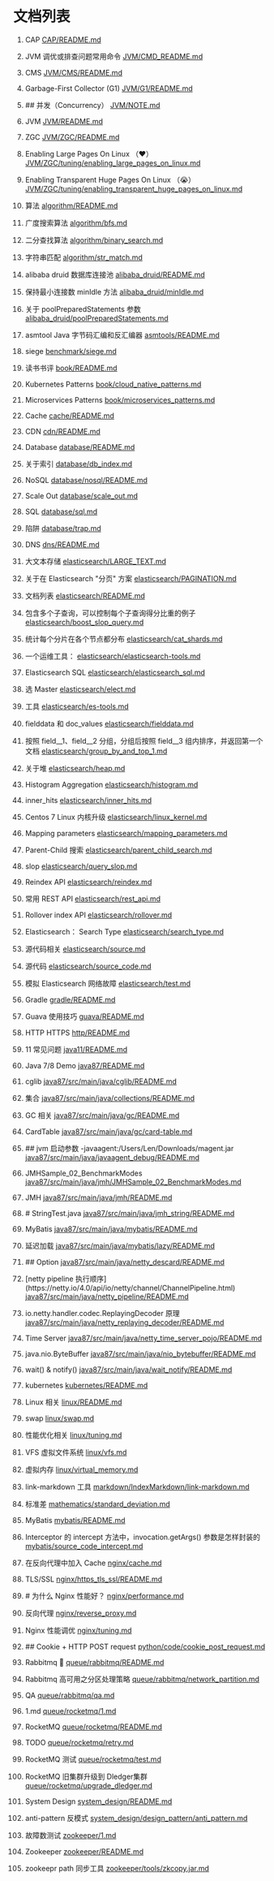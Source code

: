 # 文档列表

1. CAP [CAP/README.md](CAP/README.md)

2. JVM 调优或排查问题常用命令 [JVM/CMD_README.md](JVM/CMD_README.md)

3. CMS [JVM/CMS/README.md](JVM/CMS/README.md)

4. Garbage\-First Collector \(G1\) [JVM/G1/README.md](JVM/G1/README.md)

5. \#\# 并发（Concurrency） [JVM/NOTE.md](JVM/NOTE.md)

6. JVM [JVM/README.md](JVM/README.md)

7. ZGC [JVM/ZGC/README.md](JVM/ZGC/README.md)

8. Enabling Large Pages On Linux （❤️） [JVM/ZGC/tuning/enabling_large_pages_on_linux.md](JVM/ZGC/tuning/enabling_large_pages_on_linux.md)

9. Enabling Transparent Huge Pages On Linux （😭） [JVM/ZGC/tuning/enabling_transparent_huge_pages_on_linux.md](JVM/ZGC/tuning/enabling_transparent_huge_pages_on_linux.md)

11. 算法 [algorithm/README.md](algorithm/README.md)

12. 广度搜索算法 [algorithm/bfs.md](algorithm/bfs.md)

13. 二分查找算法 [algorithm/binary_search.md](algorithm/binary_search.md)

14. 字符串匹配 [algorithm/str_match.md](algorithm/str_match.md)

15. alibaba druid 数据库连接池 [alibaba_druid/README.md](alibaba_druid/README.md)

16. 保持最小连接数 minIdle 方法 [alibaba_druid/minIdle.md](alibaba_druid/minIdle.md)

17. 关于 poolPreparedStatements 参数 [alibaba_druid/poolPreparedStatements.md](alibaba_druid/poolPreparedStatements.md)

18. asmtool Java 字节码汇编和反汇编器 [asmtools/README.md](asmtools/README.md)

19. siege [benchmark/siege.md](benchmark/siege.md)

20. 读书书评 [book/README.md](book/README.md)

21. Kubernetes Patterns [book/cloud_native_patterns.md](book/cloud_native_patterns.md)

22. Microservices Patterns [book/microservices_patterns.md](book/microservices_patterns.md)

23. Cache [cache/README.md](cache/README.md)

24. CDN [cdn/README.md](cdn/README.md)

25. Database [database/README.md](database/README.md)

26. 关于索引 [database/db_index.md](database/db_index.md)

27. NoSQL [database/nosql/README.md](database/nosql/README.md)

28. Scale Out [database/scale_out.md](database/scale_out.md)

29. SQL [database/sql.md](database/sql.md)

30. 陷阱 [database/trap.md](database/trap.md)

31. DNS [dns/README.md](dns/README.md)

32. 大文本存储 [elasticsearch/LARGE_TEXT.md](elasticsearch/LARGE_TEXT.md)

33. 关于在 Elasticsearch "分页" 方案 [elasticsearch/PAGINATION.md](elasticsearch/PAGINATION.md)

34. 文档列表 [elasticsearch/README.md](elasticsearch/README.md)

35. 包含多个子查询，可以控制每个子查询得分比重的例子 [elasticsearch/boost_slop_query.md](elasticsearch/boost_slop_query.md)

36. 统计每个分片在各个节点都分布 [elasticsearch/cat_shards.md](elasticsearch/cat_shards.md)

37. 一个运维工具： [elasticsearch/elasticsearch-tools.md](elasticsearch/elasticsearch-tools.md)

38. Elasticsearch SQL [elasticsearch/elasticsearch_sql.md](elasticsearch/elasticsearch_sql.md)

39. 选 Master [elasticsearch/elect.md](elasticsearch/elect.md)

40. 工具 [elasticsearch/es-tools.md](elasticsearch/es-tools.md)

41. fielddata 和 doc\_values [elasticsearch/fielddata.md](elasticsearch/fielddata.md)

42. 按照 field\_\_1、field\_\_2 分组，分组后按照 field\_\_3 组内排序，并返回第一个文档 [elasticsearch/group_by_and_top_1.md](elasticsearch/group_by_and_top_1.md)

43. 关于堆 [elasticsearch/heap.md](elasticsearch/heap.md)

44. Histogram Aggregation [elasticsearch/histogram.md](elasticsearch/histogram.md)

45. inner\_hits [elasticsearch/inner_hits.md](elasticsearch/inner_hits.md)

46. Centos 7 Linux 内核升级 [elasticsearch/linux_kernel.md](elasticsearch/linux_kernel.md)

47. Mapping parameters [elasticsearch/mapping_parameters.md](elasticsearch/mapping_parameters.md)

48. Parent\-Child 搜索 [elasticsearch/parent_child_search.md](elasticsearch/parent_child_search.md)

49. slop [elasticsearch/query_slop.md](elasticsearch/query_slop.md)

50. Reindex API [elasticsearch/reindex.md](elasticsearch/reindex.md)

51. 常用 REST API [elasticsearch/rest_api.md](elasticsearch/rest_api.md)

52. Rollover index API [elasticsearch/rollover.md](elasticsearch/rollover.md)

53. Elasticsearch： Search Type [elasticsearch/search_type.md](elasticsearch/search_type.md)

54. 源代码相关 [elasticsearch/source.md](elasticsearch/source.md)

55. 源代码 [elasticsearch/source_code.md](elasticsearch/source_code.md)

56. 模拟 Elasticsearch 网络故障 [elasticsearch/test.md](elasticsearch/test.md)

57. Gradle [gradle/README.md](gradle/README.md)

58. Guava 使用技巧 [guava/README.md](guava/README.md)

59. HTTP HTTPS [http/README.md](http/README.md)

60. 11 常见问题 [java11/README.md](java11/README.md)

61. Java 7/8 Demo [java87/README.md](java87/README.md)

62. cglib [java87/src/main/java/cglib/README.md](java87/src/main/java/cglib/README.md)

63. 集合 [java87/src/main/java/collections/README.md](java87/src/main/java/collections/README.md)

64. GC 相关 [java87/src/main/java/gc/README.md](java87/src/main/java/gc/README.md)

65. CardTable [java87/src/main/java/gc/card-table.md](java87/src/main/java/gc/card-table.md)

66. \#\# jvm 启动参数 \-javaagent\:/Users/Len/Downloads/magent\.jar [java87/src/main/java/javaagent_debug/README.md](java87/src/main/java/javaagent_debug/README.md)

67. JMHSample\_02\_BenchmarkModes [java87/src/main/java/jmh/JMHSample_02_BenchmarkModes.md](java87/src/main/java/jmh/JMHSample_02_BenchmarkModes.md)

68. JMH [java87/src/main/java/jmh/README.md](java87/src/main/java/jmh/README.md)

69. \# StringTest\.java [java87/src/main/java/jmh_string/README.md](java87/src/main/java/jmh_string/README.md)

70. MyBatis [java87/src/main/java/mybatis/README.md](java87/src/main/java/mybatis/README.md)

71. 延迟加载 [java87/src/main/java/mybatis/lazy/README.md](java87/src/main/java/mybatis/lazy/README.md)

72. \#\# Option [java87/src/main/java/netty_descard/README.md](java87/src/main/java/netty_descard/README.md)

73. \[netty pipeline 执行顺序\]\(https\://netty\.io/4\.0/api/io/netty/channel/ChannelPipeline\.html\) [java87/src/main/java/netty_pipeline/README.md](java87/src/main/java/netty_pipeline/README.md)

74. io\.netty\.handler\.codec\.ReplayingDecoder 原理 [java87/src/main/java/netty_replaying_decoder/README.md](java87/src/main/java/netty_replaying_decoder/README.md)

75. Time Server [java87/src/main/java/netty_time_server_pojo/README.md](java87/src/main/java/netty_time_server_pojo/README.md)

76. java\.nio\.ByteBuffer [java87/src/main/java/nio_bytebuffer/README.md](java87/src/main/java/nio_bytebuffer/README.md)

77. wait\(\) \& notify\(\) [java87/src/main/java/wait_notify/README.md](java87/src/main/java/wait_notify/README.md)

78. kubernetes [kubernetes/README.md](kubernetes/README.md)

79. Linux 相关 [linux/README.md](linux/README.md)

80. swap [linux/swap.md](linux/swap.md)

81. 性能优化相关 [linux/tuning.md](linux/tuning.md)

82. VFS 虚拟文件系统 [linux/vfs.md](linux/vfs.md)

83. 虚拟内存 [linux/virtual_memory.md](linux/virtual_memory.md)

84. link\-markdown 工具 [markdown/IndexMarkdown/link-markdown.md](markdown/IndexMarkdown/link-markdown.md)

85. 标准差 [mathematics/standard_deviation.md](mathematics/standard_deviation.md)

86. MyBatis [mybatis/README.md](mybatis/README.md)

87. Interceptor 的 intercept 方法中，invocation\.getArgs\(\) 参数是怎样封装的 [mybatis/source_code_intercept.md](mybatis/source_code_intercept.md)

88. 在反向代理中加入 Cache [nginx/cache.md](nginx/cache.md)

89. TLS/SSL [nginx/https_tls_ssl/README.md](nginx/https_tls_ssl/README.md)

90. \# 为什么 Nginx 性能好？ [nginx/performance.md](nginx/performance.md)

91. 反向代理 [nginx/reverse_proxy.md](nginx/reverse_proxy.md)

92. Nginx 性能调优 [nginx/tuning.md](nginx/tuning.md)

93. \#\# Cookie \+ HTTP POST request [python/code/cookie_post_request.md](python/code/cookie_post_request.md)

94. Rabbitmq 🐰 [queue/rabbitmq/README.md](queue/rabbitmq/README.md)

95. Rabbitmq 高可用之分区处理策略 [queue/rabbitmq/network_partition.md](queue/rabbitmq/network_partition.md)

96. QA [queue/rabbitmq/qa.md](queue/rabbitmq/qa.md)

97. 1\.md [queue/rocketmq/1.md](queue/rocketmq/1.md)

98. RocketMQ [queue/rocketmq/README.md](queue/rocketmq/README.md)

99. TODO [queue/rocketmq/retry.md](queue/rocketmq/retry.md)

100. RocketMQ 测试 [queue/rocketmq/test.md](queue/rocketmq/test.md)

101. RocketMQ 旧集群升级到 Dledger集群 [queue/rocketmq/upgrade_dledger.md](queue/rocketmq/upgrade_dledger.md)

102. System Design [system_design/README.md](system_design/README.md)

103. anti\-pattern 反模式 [system_design/design_pattern/anti_pattern.md](system_design/design_pattern/anti_pattern.md)

104. 故障数测试 [zookeeper/1.md](zookeeper/1.md)

105. Zookeeper [zookeeper/README.md](zookeeper/README.md)

106. zookeepr path 同步工具 [zookeeper/tools/zkcopy.jar.md](zookeeper/tools/zkcopy.jar.md)

